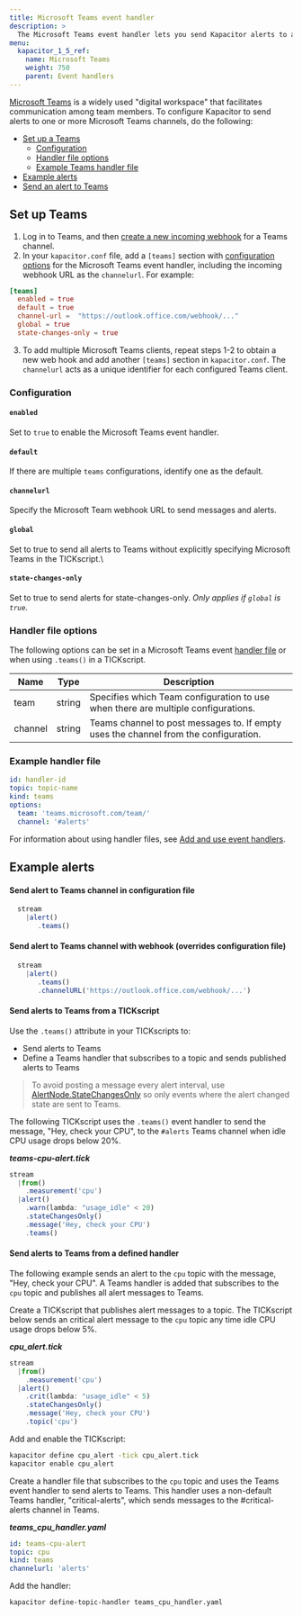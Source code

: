 ```yaml
---
title: Microsoft Teams event handler
description: >
  The Microsoft Teams event handler lets you send Kapacitor alerts to a Microsoft Teams channel. This page includes configuration options and usage examples.
menu:
  kapacitor_1_5_ref:
    name: Microsoft Teams
    weight: 750
    parent: Event handlers
---
```


[Microsoft Teams](https://www.microsoft.com/en-us/microsoft-365/microsoft-teams/group-chat-software) is a widely used "digital workspace" that facilitates communication among team members. To configure Kapacitor to send alerts to one or more Microsoft Teams channels, do the following:

- [Set up a Teams](#set-up-teams)
  - [Configuration](#configuration)
  - [Handler file options](#handler-file-options)
  - [Example Teams handler file](#example-teams-handler-file)
- [Example alerts](#example-alerts)
- [Send an alert to Teams](#send-an-alert-to-teams)

## Set up Teams

1. Log in to Teams, and then [create a new incoming webhook](https://docs.microsoft.com/en-us/microsoftteams/platform/concepts/connectors#setting-up-a-custom-incoming-webhook) for a Teams channel.
2. In your `kapacitor.conf` file, add a `[teams]` section with [configuration options](#Teams-configuration-options) for the Microsoft Teams event
handler, including the incoming webhook URL as the `channelurl`. For example:

  ```toml
  [teams]
    enabled = true
    default = true
    channel-url =  "https://outlook.office.com/webhook/..."
    global = true
    state-changes-only = true
  ```

3. To add multiple Microsoft Teams clients, repeat steps 1-2 to obtain a new web hook and add another `[teams]` section in `kapacitor.conf`.
The `channelurl` acts as a unique identifier for each configured Teams client.

### Configuration

#### `enabled`

Set to `true` to enable the Microsoft Teams event handler.

#### `default`

If there are multiple `teams` configurations, identify one as the default.

#### `channelurl`

Specify the Microsoft Team webhook URL to send messages and alerts.

#### `global`

Set to true to send all alerts to Teams without explicitly specifying Microsoft Teams in the TICKscript.\

#### `state-changes-only`

Set to true to send alerts for state-changes-only.
_Only applies if `global` is `true`._

### Handler file options

The following options can be set in a Microsoft Teams event [handler file](/kapacitor/v1.5/event_handlers/#handler-file) or when using
`.teams()` in a TICKscript.

| Name       | Type   | Description                                                                               |
| ----       | ----   | -----------                                                                               |
| team       | string | Specifies which Team configuration to use when there are multiple configurations.         |
| channel    | string | Teams channel to post messages to. If empty uses the channel from the configuration.      |

### Example handler file

```yaml
id: handler-id
topic: topic-name
kind: teams
options:
  team: 'teams.microsoft.com/team/'
  channel: '#alerts'
```

For information about using handler files, see [Add and use event handlers](/kapacitor/v1.5/event_handlers/#create-a-topic-handler-with-a-handler-file).

## Example alerts

#### Send alert to Teams channel in configuration file

```js
  stream
    |alert()
       .teams()
```

#### Send alert to Teams channel with webhook (overrides configuration file)

```js
  stream
    |alert()
       .teams()
       .channelURL('https://outlook.office.com/webhook/...')
```

#### Send alerts to Teams from a TICKscript

Use the `.teams()` attribute in your TICKscripts to:

- Send alerts to Teams
- Define a Teams handler that subscribes to a topic and sends published alerts to Teams

> To avoid posting a message every alert interval, use
> [AlertNode.StateChangesOnly](/kapacitor/v1.5/nodes/alert_node/#statechangesonly)
> so only events where the alert changed state are sent to Teams.

The following TICKscript uses the `.teams()` event handler to send the message,
"Hey, check your CPU", to the `#alerts` Teams channel when idle CPU usage drops below 20%.

_**teams-cpu-alert.tick**_  
```js
stream
  |from()
    .measurement('cpu')
  |alert()
    .warn(lambda: "usage_idle" < 20)
    .stateChangesOnly()
    .message('Hey, check your CPU')
    .teams()
```

#### Send alerts to Teams from a defined handler

The following example sends an alert to the `cpu` topic with the message,
"Hey, check your CPU".
A Teams handler is added that subscribes to the `cpu` topic and publishes all
alert messages to Teams.

Create a TICKscript that publishes alert messages to a topic.
The TICKscript below sends an critical alert message to the `cpu` topic any time
idle CPU usage drops below 5%.

_**cpu\_alert.tick**_
```js
stream
  |from()
    .measurement('cpu')
  |alert()
    .crit(lambda: "usage_idle" < 5)
    .stateChangesOnly()
    .message('Hey, check your CPU')
    .topic('cpu')
```

Add and enable the TICKscript:

```bash
kapacitor define cpu_alert -tick cpu_alert.tick
kapacitor enable cpu_alert
```

Create a handler file that subscribes to the `cpu` topic and uses the Teams
event handler to send alerts to Teams. This handler uses a non-default Teams
handler, "critical-alerts", which sends messages to the #critical-alerts channel
in Teams.

_**teams\_cpu\_handler.yaml**_
```yaml
id: teams-cpu-alert
topic: cpu
kind: teams
channelurl: 'alerts'

```

Add the handler:

```bash
kapacitor define-topic-handler teams_cpu_handler.yaml
```
